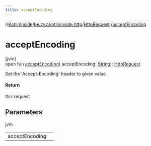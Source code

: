 ```yaml
---
title: acceptEncoding
---
```

//[KotlinInside](../../../index.html)/[be.zvz.kotlininside.http](../index.html)/[HttpRequest](index.html)
/[acceptEncoding](accept-encoding.html)

# acceptEncoding

[jvm]\
open fun [acceptEncoding](accept-encoding.html)(
acceptEncoding: [String](https://docs.oracle.com/javase/7/docs/api/java/lang/String.html)): [HttpRequest](index.html)

Set the 'Accept-Encoding' header to given value

#### Return

this request

## Parameters

jvm

| | |
|---|---|
| acceptEncoding |  |




